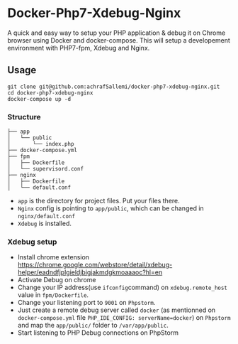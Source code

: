 # Docker-Php7-Xdebug-Nginx

A quick and easy way to setup your PHP application & debug it on Chrome browser using Docker and docker-compose. This will setup a developement environment with PHP7-fpm, Xdebug and Nginx.

## Usage
~~~
git clone git@github.com:achrafSallemi/docker-php7-xdebug-nginx.git
cd docker-php7-xdebug-nginx
docker-compose up -d
~~~

### Structure

~~~
├── app
│   └── public
│       └── index.php
├── docker-compose.yml
├── fpm
│   ├── Dockerfile
│   └── supervisord.conf
├── nginx
│   ├── Dockerfile
│   └── default.conf
~~~

- `app` is the directory for project files. Put your files there.
- `Nginx` config is pointing to `app/public`, which can be changed in `nginx/default.conf`
- `Xdebug` is installed.


### Xdebug setup
- Install chrome extension https://chrome.google.com/webstore/detail/xdebug-helper/eadndfjplgieldjbigjakmdgkmoaaaoc?hl=en
- Activate Debug on chrome
- Change your IP address(use `ifconfig`command) on `xdebug.remote_host` value in `fpm/Dockerfile`.
- Change your listening port to `9001` on `Phpstorm`.
- Just create a remote debug server called `docker` (as mentionned on `docker-compose.yml` file `PHP_IDE_CONFIG: serverName=docker`) on `Phpstorm` and map the `app/public/` folder to `/var/app/public`.
- Start listening to PHP Debug connections on PhpStorm
